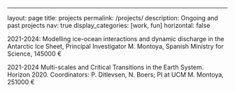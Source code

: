 ---
layout: page
title: projects
permalink: /projects/
description: Ongoing and past projects
nav: true
display_categories: [work, fun]
horizontal: false

<p>
2021-2024:  Modelling  ice-ocean interactions and dynamic discharge in the Antarctic Ice Sheet, Principal Investigator  M. Montoya, Spanish Ministry for Science, 145000 €
</p>

<p>
2021-2024         Multi-scales and Critical Transitions in the Earth System. Horizon 2020. Coordinators: P. Ditlevsen, N. Boers;  PI at UCM M. Montoya, 251000 €       
</p>

<p>

</p>


<p>

</p>


<p>

</p>


</div>
